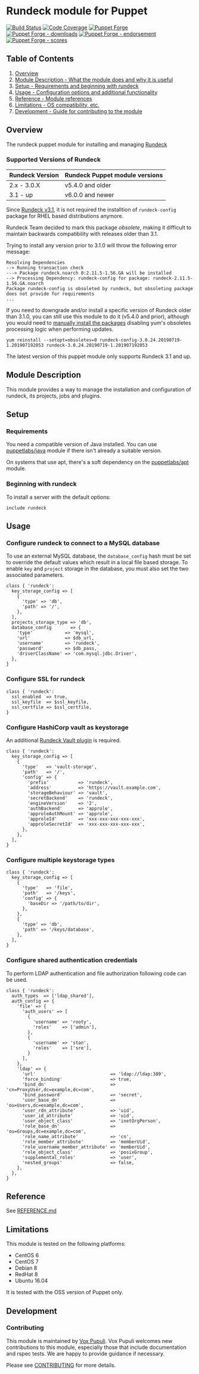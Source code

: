 # Rundeck module for Puppet

[![Build Status](https://github.com/voxpupuli/puppet-rundeck/workflows/CI/badge.svg)](https://github.com/voxpupuli/puppet-rundeck/actions?query=workflow%3ACI)
[![Code Coverage](https://coveralls.io/repos/github/voxpupuli/puppet-rundeck/badge.svg?branch=master)](https://coveralls.io/github/voxpupuli/puppet-rundeck)
[![Puppet Forge](https://img.shields.io/puppetforge/v/puppet/rundeck.svg)](https://forge.puppetlabs.com/puppet/rundeck)
[![Puppet Forge - downloads](https://img.shields.io/puppetforge/dt/puppet/rundeck.svg)](https://forge.puppetlabs.com/puppet/rundeck)
[![Puppet Forge - endorsement](https://img.shields.io/puppetforge/e/puppet/rundeck.svg)](https://forge.puppetlabs.com/puppet/rundeck)
[![Puppet Forge - scores](https://img.shields.io/puppetforge/f/puppet/rundeck.svg)](https://forge.puppetlabs.com/puppet/rundeck)

## Table of Contents

1. [Overview](#overview)
2. [Module Description - What the module does and why it is useful](#module-description)
3. [Setup - Requirements and beginning with rundeck](#setup)
4. [Usage - Configuration options and additional functionality](#usage)
5. [Reference - Module references](#reference)
6. [Limitations - OS compatibility, etc.](#limitations)
7. [Development - Guide for contributing to the module](#development)

## Overview

The rundeck puppet module for installing and managing [Rundeck](http://rundeck.org/)

### Supported Versions of Rundeck

| Rundeck Version  | Rundeck Puppet module versions |
| ---------------- | -------------------------------|
| 2.x - 3.0.X      | v5.4.0 and older               |
| 3.1 - up         | v6.0.0 and newer               |

Since [Rundeck v3.1](https://docs.rundeck.com/docs/upgrading/upgrade-to-rundeck-3.1.html),
it is not required the installtion of `rundeck-config` package for RHEL based distributions anymore.

Rundeck Team decided to mark this package _obsolete_, making it difficult to maintain
backwards compatibility with releases older than 3.1.

Trying to install any version prior to 3.1.0 will throw the following error message:

```console
Resolving Dependencies
--> Running transaction check
---> Package rundeck.noarch 0:2.11.5-1.56.GA will be installed
--> Processing Dependency: rundeck-config for package: rundeck-2.11.5-1.56.GA.noarch
Package rundeck-config is obsoleted by rundeck, but obsoleting package does not provide for requirements
...
```

If you need to downgrade and/or install a specific version of Rundeck older than 3.1.0, you can still use this module
to do it (v5.4.0 and prior), although you would need to [manually install the packages](https://github.com/rundeck/rundeck/issues/5168) disabling yum's obsoletes processing logic when performing updates.

```console
yum reinstall --setopt=obsoletes=0 rundeck-config-3.0.24.20190719-1.201907192053 rundeck-3.0.24.20190719-1.201907192053
```

The latest version of this puppet module only supports Rundeck 3.1 and up.

## Module Description

This module provides a way to manage the installation and configuration of
rundeck, its projects, jobs and plugins.

## Setup

### Requirements

You need a compatible version of Java installed.
You can use [puppetlabs/java](https://github.com/puppetlabs/puppetlabs-java) module if there isn't already a suitable version.

On systems that use apt, there's a soft dependency on the [puppetlabs/apt](https://github.com/puppetlabs/puppetlabs-apt) module.

### Beginning with rundeck

To install a server with the default options:

```puppet
include rundeck
```

## Usage

### Configure rundeck to connect to a MySQL database

To use an external MySQL database, the `database_config` hash must be set to
override the default values which result in a local file based storage.  To
enable `key` and `project` storage in the database, you must also set the two
associated parameters.

```puppet
class { 'rundeck':
  key_storage_config => [
    {
      'type' => 'db',
      'path' => '/',
    },
  ],
  projects_storage_type => 'db',
  database_config       => {
    'type'            => 'mysql',
    'url'             => $db_url,
    'username'        => 'rundeck',
    'password'        => $db_pass,
    'driverClassName' => 'com.mysql.jdbc.Driver',
  },
}
```

### Configure SSL for rundeck

```Puppet
class { 'rundeck':
  ssl_enabled  => true,
  ssl_keyfile  => $ssl_keyfile,
  ssl_certfile => $ssl_certfile,
}
```

### Configure HashiCorp vault as keystorage

An additional [Rundeck Vault plugin](https://github.com/rundeck-plugins/vault-storage/) is required.

```Puppet
class { 'rundeck':
  key_storage_config => [
    {
      'type'   => 'vault-storage',
      'path'   => '/',
      'config' => {
        'prefix'           => 'rundeck',
        'address'          => 'https://vault.example.com',
        'storageBehaviour' => 'vault',
        'secretBackend'    => 'rundeck',
        'engineVersion'    => '2',
        'authBackend'      => 'approle',
        'approleAuthMount' => 'approle',
        'approleId'        => 'xxx-xxx-xxx-xxx-xxx',
        'approleSecretId'  => 'xxx-xxx-xxx-xxx-xxx',
      },
    },
  ],
}
```

### Configure multiple keystorage types

```Puppet
class { 'rundeck':
  key_storage_config => [
    {
      'type'   => 'file',
      'path'   => '/keys',
      'config' => {
        'baseDir => '/path/to/dir',
      },
    },
    {
      'type' => 'db',
      'path' => '/keys/database',
    },
  ],
}
```

### Configure shared authentication credentials

To perform LDAP authentication and file authorization following code can be used.

```puppet
class { 'rundeck':
  auth_types  => ['ldap_shared'],
  auth_config => {
    'file' => {
      'auth_users' => [
        {
          'username' => 'rooty',
          'roles'    => ['admin'],
        },
        {
          'username' => 'stan',
          'roles'    => ['sre'],
        }
      ],
    },
    'ldap' => {
      'url'                            => 'ldap://ldap:389',
      'force_binding'                  => true,
      'bind_dn'                        => 'cn=ProxyUser,dc=example,dc=com',
      'bind_password'                  => 'secret',
      'user_base_dn'                   => 'ou=Users,dc=example,dc=com',
      'user_rdn_attribute'             => 'uid',
      'user_id_attribute'              => 'uid',
      'user_object_class'              => 'inetOrgPerson',
      'role_base_dn'                   => 'ou=Groups,dc=example,dc=com',
      'role_name_attribute'            => 'cn',
      'role_member_attribute'          => 'memberUid',
      'role_username_member_attribute' => 'memberUid',
      'role_object_class'              => 'posixGroup',
      'supplemental_roles'             => 'user',
      'nested_groups'                  => false,
    },
  },
}
```

## Reference

See [REFERENCE.md](https://github.com/voxpupuli/puppet-rundeck/blob/master/REFERENCE.md)

## Limitations

This module is tested on the following platforms:

- CentOS 6
- CentOS 7
- Debian 8
- RedHat 8
- Ubuntu 16.04

It is tested with the OSS version of Puppet only.

## Development

### Contributing

This module is maintained by [Vox Pupuli](https://voxpupuli.org/). Vox Pupuli
welcomes new contributions to this module, especially those that include
documentation and rspec tests. We are happy to provide guidance if necessary.

Please see [CONTRIBUTING](.github/CONTRIBUTING.md) for more details.

